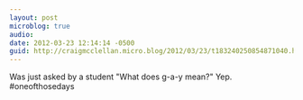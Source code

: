 ```yaml
---
layout: post
microblog: true
audio: 
date: 2012-03-23 12:14:14 -0500
guid: http://craigmcclellan.micro.blog/2012/03/23/t183240250854871040.html
---
```

Was just asked by a student "What does g-a-y mean?" Yep. #oneofthosedays
